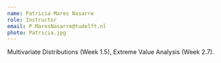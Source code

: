 ```yaml
---
name: Patricia Mares Nasarre
role: Instructor
email: P.MaresNasarre@tudelft.nl
photo: Patricia.jpg
---
```


Multivariate Distributions (Week 1.5), Extreme Value Analysis (Week 2.7).
